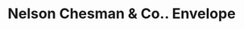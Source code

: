 ---
doi: 10.7916/D8C54Z1Q
date_other: unknown
date_other_textual: unknown
form: printed ephemera
genre:
- Envelopes
name:
- Nelson Chesman & Co.
object_in_context_url: https://biggert.cul.columbia.edu/items/view/ave_biggert_01814
subject_hierarchical_geographic:
- St. Louis, Missouri, United States
subject_name:
- Nelson Chesman & Co.
title: Nelson Chesman & Co.. Envelope
sort_title: Nelson Chesman & Co.. Envelope
call_number: ave_biggert_01814
coordinates:
- 38.62722222222222,-90.19777777777779
pid: ave_biggert_01814
identifiers: ave_biggert_01814
thumbnail: https://derivativo-3.library.columbia.edu/iiif/2/ldpd:490833/full/!256,256/0/native.jpg
permalink: /biggert/ave_biggert_01814/
layout: iiif-image-page
---